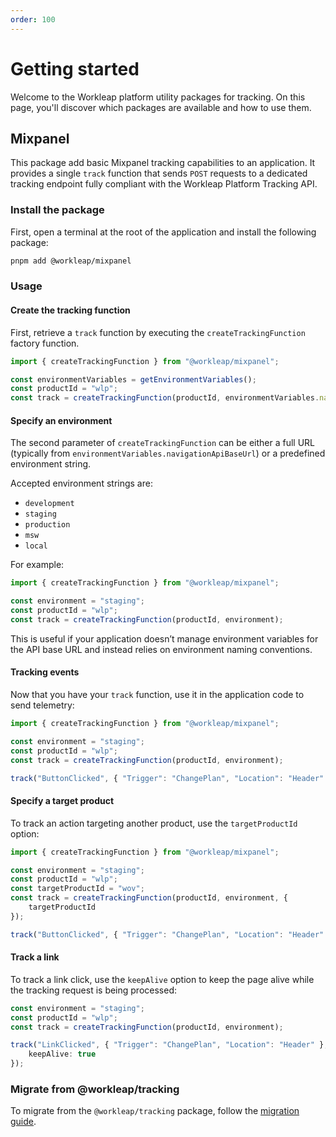 ```yaml
---
order: 100
---
```


# Getting started

Welcome to the Workleap platform utility packages for tracking. On this page, you'll discover which packages are available and how to use them.

## Mixpanel

This package add basic Mixpanel tracking capabilities to an application. It provides a single `track` function that sends `POST` requests to a dedicated tracking endpoint fully compliant with the Workleap Platform Tracking API.

### Install the package

First, open a terminal at the root of the application and install the following package:

```bash
pnpm add @workleap/mixpanel
```

### Usage

#### Create the tracking function

First, retrieve a `track` function by executing the `createTrackingFunction` factory function.

```ts !#5
import { createTrackingFunction } from "@workleap/mixpanel";

const environmentVariables = getEnvironmentVariables();
const productId = "wlp";
const track = createTrackingFunction(productId, environmentVariables.navigationApiBaseUrl);
```

#### Specify an environment

The second parameter of `createTrackingFunction` can be either a full URL (typically from `environmentVariables.navigationApiBaseUrl`) or a predefined environment string.

Accepted environment strings are:
- `development`
- `staging`
- `production`
- `msw`
- `local`

For example:

```ts !#5
import { createTrackingFunction } from "@workleap/mixpanel";

const environment = "staging";
const productId = "wlp";
const track = createTrackingFunction(productId, environment);
```

This is useful if your application doesn’t manage environment variables for the API base URL and instead relies on environment naming conventions.

#### Tracking events

Now that you have your `track` function, use it in the application code to send telemetry:

```ts !#7
import { createTrackingFunction } from "@workleap/mixpanel";

const environment = "staging";
const productId = "wlp";
const track = createTrackingFunction(productId, environment);

track("ButtonClicked", { "Trigger": "ChangePlan", "Location": "Header" });
```

#### Specify a target product

To track an action targeting another product, use the `targetProductId` option:

```ts !#7
import { createTrackingFunction } from "@workleap/mixpanel";

const environment = "staging";
const productId = "wlp";
const targetProductId = "wov";
const track = createTrackingFunction(productId, environment, {
    targetProductId
});

track("ButtonClicked", { "Trigger": "ChangePlan", "Location": "Header" });
```

#### Track a link

To track a link click, use the `keepAlive` option to keep the page alive while the tracking request is being processed:

```ts !#6
const environment = "staging";
const productId = "wlp";
const track = createTrackingFunction(productId, environment);

track("LinkClicked", { "Trigger": "ChangePlan", "Location": "Header" }, {
    keepAlive: true
});
```

### Migrate from @workleap/tracking

To migrate from the `@workleap/tracking` package, follow the [migration guide](./upgrading/migrate-to-v1.0.md).




